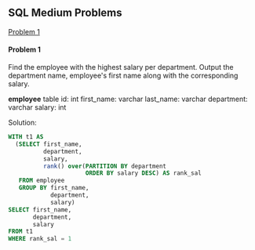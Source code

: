 

## SQL Medium Problems

[Problem 1](#1)

































#### <a name="1"></a>Problem 1

Find the employee with the highest salary per department.
Output the department name, employee's first name along with the corresponding salary.

**employee** table
id: int
first_name: varchar
last_name: varchar
department: varchar
salary: int

Solution:

```sql
WITH t1 AS
  (SELECT first_name,
          department,
          salary,
          rank() over(PARTITION BY department
                      ORDER BY salary DESC) AS rank_sal
   FROM employee
   GROUP BY first_name,
            department,
            salary)
SELECT first_name,
       department,
       salary
FROM t1
WHERE rank_sal = 1
```